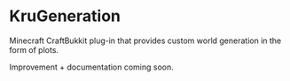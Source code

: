 KruGeneration
=============

Minecraft CraftBukkit plug-in that provides custom world generation in the form of plots.

Improvement + documentation coming soon.